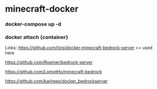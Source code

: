 # minecraft-docker
### docker-compose up -d
### docker attach {container}

Links:
https://github.com/itzg/docker-minecraft-bedrock-server <= used here

https://github.com/Roemer/bedrock-server

https://github.com/LomotHo/minecraft-bedrock

https://github.com/karlrees/docker_bedrockserver
